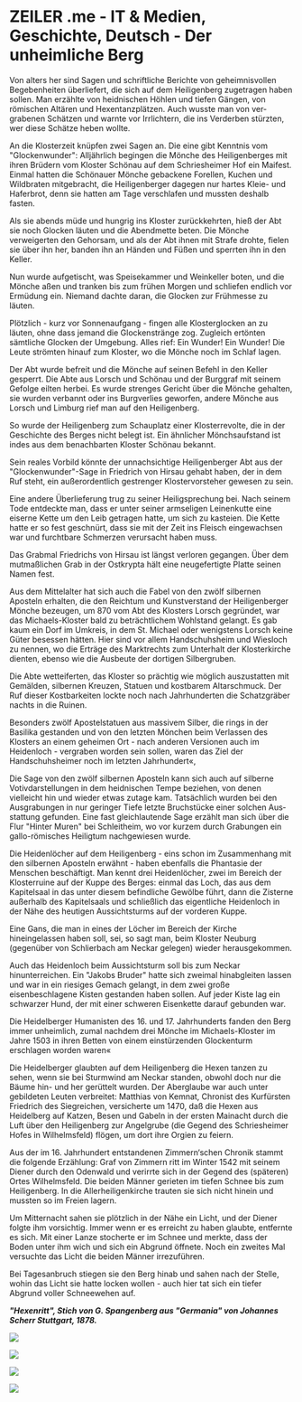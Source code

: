 # ZEILER .me - IT & Medien, Geschichte, Deutsch - Der unheimliche Berg

Von alters her sind Sagen und schriftliche Berichte von geheimnisvollen Begebenheiten überliefert, die sich auf dem Heiligenberg zugetragen haben sollen. Man erzählte von heidnischen Höhlen und tiefen Gängen, von römischen Altären und Hexentanzplätzen. Auch wusste man von ver­grabenen Schätzen und warnte vor Irrlichtern, die ins Verderben stürzten, wer diese Schätze heben wollte.

An die Klosterzeit knüpfen zwei Sagen an. Die eine gibt Kenntnis vom "Glockenwunder": Alljährlich begingen die Mönche des Heiligenberges mit ihren Brüdern vom Kloster Schönau auf dem Schriesheimer Hof ein Mai­fest. Einmal hatten die Schönauer Mönche gebackene Forellen, Kuchen und Wildbraten mitgebracht, die Heiligenberger dagegen nur hartes Kleie- und Haferbrot, denn sie hatten am Tage verschlafen und mussten deshalb fasten.

Als sie abends müde und hungrig ins Kloster zurückkehr­ten, hieß der Abt sie noch Glocken läuten und die Abend­mette beten. Die Mönche verweigerten den Gehorsam, und als der Abt ihnen mit Strafe drohte, fielen sie über ihn her, banden ihn an Händen und Füßen und sperrten ihn in den Keller.

Nun wurde aufgetischt, was Speisekammer und Weinkeller boten, und die Mönche aßen und tranken bis zum frühen Morgen und schliefen endlich vor Ermüdung ein. Niemand dachte daran, die Glocken zur Frühmesse zu läuten.

Plötzlich - kurz vor Sonnenaufgang - fingen alle Klosterglocken an zu läuten, ohne dass jemand die Glockenstränge zog. Zugleich ertönten sämtliche Glocken der Umgebung. Alles rief: Ein Wunder! Ein Wunder! Die Leute strömten hinauf zum Kloster, wo die Mönche noch im Schlaf lagen.

Der Abt wurde befreit und die Mönche auf seinen Befehl in den Keller gesperrt. Die Abte aus Lorsch und Schönau und der Burggraf mit seinem Gefolge eilten herbei. Es wurde strenges Gericht über die Mönche gehalten, sie wurden verbannt oder ins Burgverlies geworfen, andere Mönche aus Lorsch und Limburg rief man auf den Heiligen­berg.

So wurde der Heiligenberg zum Schauplatz einer Klosterrevolte, die in der Geschichte des Berges nicht belegt ist. Ein ähnlicher Mönchsaufstand ist indes aus dem be­nachbarten Kloster Schönau bekannt.

Sein reales Vorbild könnte der unnachsichtige Heiligenberger Abt aus der "Glockenwunder"-Sage in Friedrich von Hirsau gehabt haben, der in dem Ruf steht, ein außerordentlich gestrenger Klostervorsteher gewesen zu sein.

Eine andere Überlieferung trug zu seiner Heiligsprechung bei. Nach seinem Tode entdeckte man, dass er unter seiner armseligen Leinenkutte eine eiserne Kette um den Leib getragen hatte, um sich zu kasteien. Die Kette hatte er so fest geschnürt, dass sie mit der Zeit ins Fleisch ein­gewachsen war und furchtbare Schmerzen verursacht haben muss.

Das Grabmal Friedrichs von Hirsau ist längst verloren gegangen. Über dem mutmaßlichen Grab in der Ostkrypta hält eine neugefertigte Platte seinen Namen fest.

Aus dem Mittelalter hat sich auch die Fabel von den zwölf silbernen Aposteln erhalten, die den Reichtum und Kunstverstand der Heiligenberger Mönche bezeugen, um 870 vom Abt des Klosters Lorsch gegründet, war das Michaels-Kloster bald zu beträchtlichem Wohlstand gelangt. Es gab kaum ein Dorf im Umkreis, in dem St. Michael oder wenig­stens Lorsch keine Güter besessen hätten. Hier sind vor allem Handschuhsheim und Wiesloch zu nennen, wo die Erträge des Marktrechts zum Unterhalt der Klosterkirche dienten, ebenso wie die Ausbeute der dortigen Silber­gruben.

Die Abte wetteiferten, das Kloster so prächtig wie möglich auszustatten mit Gemälden, silbernen Kreuzen, Statuen und kostbarem Altarschmuck. Der Ruf dieser Kostbarkeiten lockte noch nach Jahrhunderten die Schatzgräber nachts in die Ruinen.

Besonders zwölf Apostelstatuen aus massivem Silber, die rings in der Basilika gestanden und von den letzten Mönchen beim Verlassen des Klosters an einem geheimen Ort - nach anderen Versionen auch im Heidenloch - vergraben worden sein sollen, waren das Ziel der Handschuhsheimer noch im letzten Jahrhundert«,

Die Sage von den zwölf silbernen Aposteln kann sich auch auf silberne Votivdarstellungen in dem heidnischen Tempe beziehen, von denen vielleicht hin und wieder etwas zu­tage kam. Tatsächlich wurden bei den Ausgrabungen in nur geringer Tiefe letzte Bruchstücke einer solchen Aus­stattung gefunden. Eine fast gleichlautende Sage erzählt man sich über die Flur "Hinter Muren" bei Schleitheim, wo vor kurzem durch Grabungen ein gallo-römisches Heiligtum nachgewiesen wurde.

Die Heidenlöcher auf dem Heiligenberg - eins schon im Zusammenhang mit den silbernen Aposteln erwähnt - haben ebenfalls die Phantasie der Menschen beschäftigt. Man kennt drei Heidenlöcher, zwei im Bereich der Kloster­ruine auf der Kuppe des Berges: einmal das Loch, das aus dem Kapitelsaal in das unter diesem befindliche Ge­wölbe führt, dann die Zisterne außerhalb des Kapitelsaals und schließlich das eigentliche Heidenloch in der Nähe des heutigen Aussichtsturms auf der vorderen Kuppe.

Eine Gans, die man in eines der Löcher im Bereich der Kirche hineingelassen haben soll, sei, so sagt man, beim Kloster Neuburg (gegenüber von Schlierbach am Neckar gelegen) wieder herausgekommen.

Auch das Heidenloch beim Aussichtsturm soll bis zum Neckar hinunterreichen. Ein "Jakobs Bruder" hatte sich zweimal hinabgleiten lassen und war in ein riesiges Gemach gelangt, in dem zwei große eisenbeschlagene Kisten gestanden haben sollen. Auf jeder Kiste lag ein schwarzer Hund, der mit einer schweren Eisenkette darauf gebunden war.

Die Heidelberger Humanisten des 16. und 17. Jahrhunderts fanden den Berg immer unheimlich, zumal nachdem drei Mönche im Michaels-Kloster im Jahre 1503 in ihren Betten von einem einstürzenden Glockenturm erschlagen worden waren«

Die Heidelberger glaubten auf dem Heiligenberg die Hexen tanzen zu sehen, wenn sie bei Sturmwind am Neckar standen, obwohl doch nur die Bäume hin- und her gerüttelt wurden. Der Aberglaube war auch unter gebildeten Leuten verbreitet: Matthias von Kemnat, Chronist des Kurfürsten Friedrich des Siegreichen, versicherte um 1470, daß die Hexen aus Heidelberg auf Katzen, Besen und Gabeln in der ersten Mainacht durch die Luft über den Heiligen­berg zur Angelgrube (die Gegend des Schriesheimer Hofes in Wilhelmsfeld) flögen, um dort ihre Orgien zu feiern.

Aus der im 16. Jahrhundert entstandenen Zimmern‘schen Chronik stammt die folgende Erzählung: Graf von Zim­mern ritt im Winter 1542 mit seinem Diener durch den Odenwald und verirrte sich in der Gegend des (späteren) Ortes Wilhelmsfeld. Die beiden Männer gerieten im tiefen Schnee bis zum Heiligenberg. In die Aller­heiligenkirche trauten sie sich nicht hinein und mussten so im Freien lagern.

Um Mitternacht sahen sie plötzlich in der Nähe ein Licht, und der Diener folgte ihm vorsichtig. Immer wenn er es erreicht zu haben glaubte, entfernte es sich. Mit einer Lanze stocherte er im Schnee und merk­te, dass der Boden unter ihm wich und sich ein Abgrund öffnete. Noch ein zweites Mal versuchte das Licht die beiden Männer irrezuführen.

Bei Tagesanbruch stiegen sie den Berg hinab und sahen nach der Stelle, wohin das Licht sie hatte locken wollen - auch hier tat sich ein tiefer Abgrund voller Schneewehen auf.

***"Hexenritt", Stich von G. Spangenberg aus "Germania" von Johannes Scherr Stuttgart, 1878.***

![](der-unheimliche-berg-1.jpg)

![](der-unheimliche-berg-2.jpg)

![](der-unheimliche-berg-3.jpg)

![](der-unheimliche-berg-4.jpg)